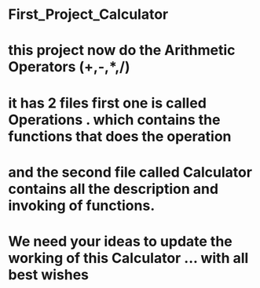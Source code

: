 # First_Project_Calculator
#  this project now do the Arithmetic Operators (+,-,*,/)
# it has 2 files first one is called Operations . which contains the functions that does the operation 
# and the second file called Calculator contains all the description and invoking of functions.
# We need your ideas to update the working  of this Calculator ... with all best  wishes
